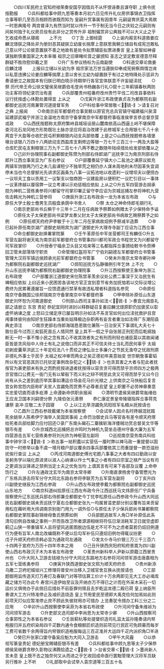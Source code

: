 <!-- { "loadSidebar": true } -->
　　○四川军民府土官知府禄荣奏安国亨因借兵不从怀恨诬奏且谋夺职  上俱令抚按勘报
　　○兵科都给事中顾九思等奏本月初六日见传升礼仪房供事锦衣卫指挥佥事等职几至百员相顾而骇既而知为  皇嗣升赏事属有因昔年  元嗣诞育庆莫大焉故一时恩典隆号  两宫普泽九有然当时犹以传升一节于制无当今日之庆较之元嗣则有间矣何独于礼仪房员役有此非分之赏传升非  祖制偏赏非公典独不可以大义止之乎乞收成命悉从寝阁
　　上不允
　　○丁丑  上御经筵
　　○上谕内阁言科道救姜应麟沈璟朕之降处非为册封恶其疑朕立幼废长揣摩上意朕思我朝立储自有成宪岂敢私己意以坏公论彼意置朕不善之地故有是处令拟票辅臣拟票进奏言  皇上圣智如神睿谋独断慎重国家之大本率循  祖宗之旧章睹纶音之屡颁知  圣志之坚定敷宣德意尽释群疑不胜欣慰仰戴之至
　　○升广东参议杨标为云南副使
　　○科道交章论救姜应麟沈璟
　　上报曰立储以长幼为序  祖宗家法万世当遵朕仰奉成宪俯察舆情岂肯以私意违拂公论姜应麟等揣摩上意以舍长立幼为疑置朕于有过之地特降处示惩非为奏请册立之故国本有归朕已明白晓示待期举行各官宜体朕意不许妄疑渎扰
　　○祭  历代帝王命公徐文璧侯吴继爵伯毛登尚书杨巍各行礼○叙十三年蓟镇春秋两防功主客将领纪录罚治有差
　　○兵部覆贵州程番府改州贵竹平伐二司改县事依科议行抚按虚心体勘处置得宜  上从之
　　○戊寅升浙江布政使衷贞吉为都察院右副都御史巡抚河南兼管河道提督军务
　　○户科给事中常居敬＜锍-釒＞请复召对之典  上报闻
　　○命南京前军都督府佥事吴鲸以原官充总兵官镇守福建福兴泉漳延建邵武福宁并浙江金温地方南京守备掌南京中军都督府事临淮侯李言恭总督京营戎政
　　○山西抚按题称太原府繁峙县城垣设居山麓南依高山西逼土岭不堪保障查河北石龙冈地方形势既壮土脉亦坚应将县治改建于此修城军士合用银七千八十余两宜于大盈等仓收贮民屯积剩粮银内动支兵部依覆  上是之○山西抚按题修各墙堡墩台该银八万四十八两欲动支西盈库支剩修边等银一万七千三百三十一两及大盈等仓库贮民屯支剩粮银三万九千二百七十八两不敷之数随年陆续措处给发部依覆从之
　　○己卯升协理院事右副都御史陈瓒为刑部右侍郎湖广巡抚李江为南京刑部右侍郎升江西佥事吴显为广东右参议
　　○户部覆奏延宁镇大小二盐池之课原议抵充两镇军饷银两乃行之未几盐课短少不独旱荒之相仍亦人谋未周地利未尽因革失宜调停未当也今总督郜光先讲求区画条为八事一议拓池地以收遗利一议增坝夫以便捞办一议坝夫工食以贡用工一议掣支以恤商困一议建盐房以便积贮一议贮引目以一事体一议革搀越以厘宿弊一议立考课以示劝惩相应依拟  上从之○升五军四营游击胡承勋为神机二营练勇参将兴都留守司掌印署正留守李应诏为京城巡捕左参将神机九营佐击韩光为神机三营参将
　　○庚辰升浙江右布政余一龙为本省左布政
　　○与原任大学士殷士儋男生员殷盘承荫中书舍人
　　○祭  太仓之神命侍郎毛钢行礼
　　○南京吏部尚书丘橓于十三年十二月在任病故予祭葬如例赠太子少保特命予谥
　　○原任太子太保吏部尚书梁梦龙奏父封太子太保吏部尚书病故乞赐祭葬予之如例
　　○原任顺天府府尹李敏于十三年二月在家病故炤例予祭减半造葬
　　○辛巳起补原任南京湖广道御史胡用宾为湖广道御史升大理寺寺副丁应诏为江西佥事
　　○命佥都御史赵焕署掌院篆
　　○壬午革原任中军坐营都司王有麟任○升五军营左副将谢天祐为南京前军都督府佥书管事四川都司军政佥书程世文为兴都留守司军政掌印
　　○升授泰宁福余卫头目又哈来等三名都指挥佥事颁给敕书令赍捧回卫管未部落恪守职贡
　　○命管理红盔将军广宁伯刘嗣德左军都督府佥书管事管理大汉将军镇远侯顾承光前军都督府佥书管事
　　○癸未升南京太常寺卿孙坤为都察院右副都御史巡抚湖广
　　○郧阳巡抚方弘静循例引年乞休  上不允
　　○升山东巡抚李辅为都察院右副都御史协理院事
　　○升江西按察使王象坤为浙江右布政使
　　○户部覆浙江道御史宋仕陈禁革羡余议处公费二事深于又治民生有裨相应依拟  上曰近来小民困苦各该地方官正宜刻意节省务加抚恤若以交际议增公费终为民累著遵屡旨一应馈遗通行禁革有故违私增者科道指名参究
　　○命原任南京守备魏国公徐邦瑞南京守备掌南京中军都督府事
　　○甲申除补原任山东道御史刘怀恕为河南道御史
　　○刑部山西司主事孙如法＜锍-釒＞奏宜允阁臣礼部之请册立  东宫  贵妃  恭妃宜同时进封以释群疑召复姜应麟沈璟原职仍加褒奖以彰虚怀纳谏之度  上怒曰立储定序已屡旨明示孙如法不系言官如何出位渎扰救护且宫闱事体彼何由知好生狂躁本当重处姑降极边杂职再有妄言者重治如法得广东潮阳县典史添注
　　○南京吏部右侍郎海瑞恳恩致仕兼陈一日治安天下事谓礼大夫七十致仕臣今过而三矣狐死首丘人情同然  皇上其不一假之乎自张居正刑犯而后乾纲独断无一时一事不惟小民之念有其心不收其效者失之有刑而刑轻也诸臣莫以其故闻诸臣皆是贪风俗中人待士有礼之说借口而非其正不可信夫待士当礼而民何辜乎  太祖初剥皮囊草洪武三十年定枉法八十贯绞之律弘治士多廉介之节民无渔夺之忧政刑原非德礼外事士乎民乎  太祖之权冲审而两全之矣正德初年美意始变  世宗朝詹事霍韬所以有文官恶其厉已托钦定事例改杂犯之＜锍-釒＞也贪其害之大者与犯此者抚按官为甚吏部未有执之而酌抚按进退者抚按得以容贪贪可得而禁乎京师四方之极两京官借口公费无一衙门无有以辇毂下而义利之辩不明至此贪又可得而禁乎又曰今日尚有从头之差到底历举其事如漕运仓场金花马价光禄之  上供南京之马快船后复言宫女称宫怨内臣称旷夫贫人宜蠲免而赏赉不必尊者且望  皇上职要不必劳神章奏意实忠爱切直而语多疪滞  上命遵新命供职余报闻
　　○清明节遣侯吴继爵常胤绪伯王应龙卫国本刘嗣德分祭  九陵伯张元善祭
　　恭仁康定景皇帝陵寝指挥佥事蒋克谦祭  哀冲  庄敬二太子园寝
　　○  上以江北旱涝蠲免凤阳班军名粮从抚按请也
　　○乙酉升江西右参政戴燿为本省按察使
　　○会试举人因点名时搀越混扰踏死余姚举人陈希伊宁海举人吴国宾事闻  上命罚治御史兵马等官各有差令顺天府厚给死者兵部给脚力应付回还○录广东南头碣石二寨擒斩海洋倭贼功赏总督吴文华等银币有差
　　○升京城西北巡捕把总许鸣时为神机九营坐击德州守备大廉为五军四营游击五军七营练勇参将刘光祚为神枢营左副将
　　○巡视南京营务南兵科给事中钟宇淳＜锍-釒＞称五事一袪积蠹以实营伍一厘时弊以裨马政一重提督以固防守一时修举以备不虞一增月粮户部议覆余四事兵部覆依其三而重提督一款恐滋纷扰俟行查议  上从之
　　○丙戌河南道御史傅光宅题八事事之大者有四曰勤政以安  圣躬务学以端化原进贤以淑人心纳谏以作士气事之小者有四曰宗室之禄产当议有司之更调当议驿递之禁例当定士夫之优免当均  上谓其言有可来下各部及议覆  上命申饬行之
　　○升左通政沈玄华为南京太常寺卿
　　○升南直隶杨舍守备管懋光为广东练兵游击将军分守大同北东路右参将李联芳为五军营左副将
　　○丁亥升四川副使史继辰为江西右参政
　　○升山西左布政使李戴为都察院右副都御史巡抚山东地方
　　○南京科道纠拾原任江西左布政今升江西巡抚马文炜原任广宁兵备按察使升辽东巡抚兵部右侍郎兼佥都御史今丁忧李松原任山西参政今升山西大同巡抚右副都御史胡未贡巡抚宁夏右佥都御史张九一均属冒滥吏部分别议覆有旨来贡留用松在藉听用大炜调南京别衙门用九一调外任○与原任太子少保兵部尚书兼都察院右都御史掌院事赵锦继母鲁氏祭葬如例
　　○兵部题逃故军人角□羊补原伍此系清勾旧例自改编之事例一开而告改卫所者源源相继将符伍日渐消耗军卫日就空虚即蓟辽山狭一带重镇军人且将望风逃匿图脱边伍是尤不可不为之虑者莫若仍炤旧例遵行为便有旨军人南北改编既称不便以后勾军补伍只遵炤旧例勿得辄议纷更
　　○戊子升顺天府府丞韩必显为通政司左通政
　　○发太仆寺马价银三万三千三百六十四两于宣府为万历十四年市本之用
　　○己丑升狭西庆阳府知府景嵩为四川副使山西右布政沉子木为本省左布政使
　　○革贵州新科举人尹新以原籍江西冒贵州也　○升大同入卫游击钱禄为分守大同北东路地方右参将河间领军游击唐嘉相为五军七营练勇参将
　　○庚寅升狭西道御史张文熙为顺天府府丞
　　○贵州新添乌撒二卫坍圯城垣兴工修理将普安州治移入卫城官舍互换从抚按请也
　　○工部题御用监传造天灯万寿灯及春联门对等项估算工价计十万余两即见无大工亦必竭库藏之储方可办此今  寿宫兴造伊始至议及开纳亦万不得已之计而在外采木采石一切运价又俱倚办于此倘日后措处不前臣罪何赎且去岁乾运龙德二殿已荷  皇上纳臣所奏谓大工方兴特准停止及减织造烧造  皇上节用爱民至德即大禹克俭何加焉如此则前项天灯似应暂准停止庶不顾此失彼财用亦可措办  上览奏犹令措办工料三分之二应用
　　○辛卯升山西按察使李采菲为本省右布政使
　　○升河间守备朱维祯为河间领军游击
　　○升吏部文选司郎中李尚思为太常寺少卿
　　○升山西按察司佥事郭性之为本省右参议
　　○壬辰蓟杭等处提督织造司礼监太监孙隆奏请内帑袍服归并五府织染局四千疋数内通令食粮额匠织造则前项见行民匠可免顾募而每岁工费可省数千余两得旨内帑银织造袍服每运三百疋准并大运四千疋内派织角□羊进
　　○癸巳升张家口堡守备奚应魁为大同入卫游击
　　○甲午大风霾
　　○以恭视写篆皇贵妃  德妃册宝赐辅臣银币有差
　　○兵科都给事中顾九思等太子少保恭顺侯吴继爵贪秽久彰物议沸腾拾遗之＜锍-釒＞台省交章＜锍-釒＞墨尚新人言未息  皇上既不去之独奈何又从而进之乎乞收回成命亟行罢黜管理大汉将军员缺另行推补  上不听
　　○礼部取中会试举人袁宗道等三百五十名
